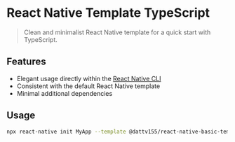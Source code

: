 # React Native Template TypeScript

> Clean and minimalist React Native template for a quick start with TypeScript.

## Features

- Elegant usage directly within the [React Native CLI](https://github.com/react-native-community/cli)
- Consistent with the default React Native template
- Minimal additional dependencies

## Usage

```sh
npx react-native init MyApp --template @dattv155/react-native-basic-template
```
